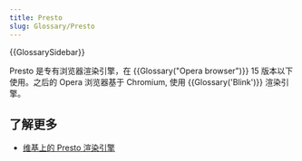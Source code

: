 ```yaml
---
title: Presto
slug: Glossary/Presto
---
```


{{GlossarySidebar}}

Presto 是专有浏览器渲染引擎，在 {{Glossary("Opera browser")}} 15 版本以下使用。之后的 Opera 浏览器基于 Chromium, 使用 {{Glossary('Blink')}} 渲染引擎。

## 了解更多

- [维基上的 Presto 渲染引擎](https://zh.wikipedia.org/wiki/Presto)
